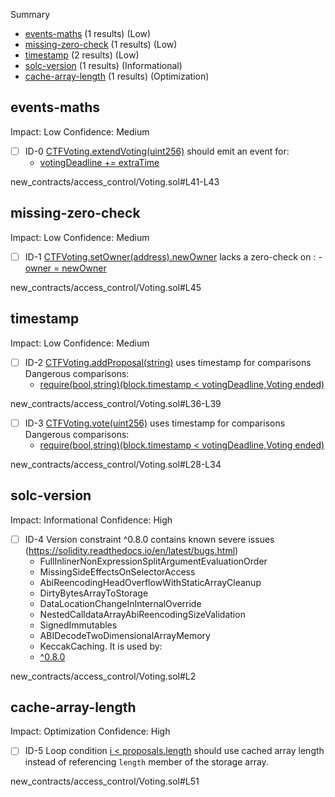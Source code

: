 Summary
 - [events-maths](#events-maths) (1 results) (Low)
 - [missing-zero-check](#missing-zero-check) (1 results) (Low)
 - [timestamp](#timestamp) (2 results) (Low)
 - [solc-version](#solc-version) (1 results) (Informational)
 - [cache-array-length](#cache-array-length) (1 results) (Optimization)
## events-maths
Impact: Low
Confidence: Medium
 - [ ] ID-0
[CTFVoting.extendVoting(uint256)](new_contracts/access_control/Voting.sol#L41-L43) should emit an event for: 
	- [votingDeadline += extraTime](new_contracts/access_control/Voting.sol#L42) 

new_contracts/access_control/Voting.sol#L41-L43


## missing-zero-check
Impact: Low
Confidence: Medium
 - [ ] ID-1
[CTFVoting.setOwner(address).newOwner](new_contracts/access_control/Voting.sol#L45) lacks a zero-check on :
		- [owner = newOwner](new_contracts/access_control/Voting.sol#L46)

new_contracts/access_control/Voting.sol#L45


## timestamp
Impact: Low
Confidence: Medium
 - [ ] ID-2
[CTFVoting.addProposal(string)](new_contracts/access_control/Voting.sol#L36-L39) uses timestamp for comparisons
	Dangerous comparisons:
	- [require(bool,string)(block.timestamp < votingDeadline,Voting ended)](new_contracts/access_control/Voting.sol#L37)

new_contracts/access_control/Voting.sol#L36-L39


 - [ ] ID-3
[CTFVoting.vote(uint256)](new_contracts/access_control/Voting.sol#L28-L34) uses timestamp for comparisons
	Dangerous comparisons:
	- [require(bool,string)(block.timestamp < votingDeadline,Voting ended)](new_contracts/access_control/Voting.sol#L29)

new_contracts/access_control/Voting.sol#L28-L34


## solc-version
Impact: Informational
Confidence: High
 - [ ] ID-4
Version constraint ^0.8.0 contains known severe issues (https://solidity.readthedocs.io/en/latest/bugs.html)
	- FullInlinerNonExpressionSplitArgumentEvaluationOrder
	- MissingSideEffectsOnSelectorAccess
	- AbiReencodingHeadOverflowWithStaticArrayCleanup
	- DirtyBytesArrayToStorage
	- DataLocationChangeInInternalOverride
	- NestedCalldataArrayAbiReencodingSizeValidation
	- SignedImmutables
	- ABIDecodeTwoDimensionalArrayMemory
	- KeccakCaching.
It is used by:
	- [^0.8.0](new_contracts/access_control/Voting.sol#L2)

new_contracts/access_control/Voting.sol#L2


## cache-array-length
Impact: Optimization
Confidence: High
 - [ ] ID-5
Loop condition [i < proposals.length](new_contracts/access_control/Voting.sol#L51) should use cached array length instead of referencing `length` member of the storage array.
 
new_contracts/access_control/Voting.sol#L51


